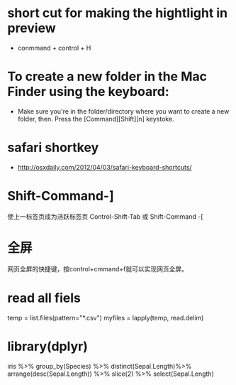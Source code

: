 # short cut for making the hightlight in preview 
- conmmand + control + H

# To create a new folder in the Mac Finder using the keyboard:
- Make sure you're in the folder/directory where you want to create a new folder, then.
Press the [Command][Shift][n] keystoke.


# safari shortkey
- http://osxdaily.com/2012/04/03/safari-keyboard-shortcuts/


# Shift-Command-]
使上一标签页成为活跃标签页
Control-Shift-Tab 或 Shift-Command -[


# 全屏
网页全屏的快捷键，按control+cmmand+f就可以实现网页全屏。


# read all fiels
temp = list.files(pattern="*.csv")
myfiles = lapply(temp, read.delim)


#  library(dplyr)
 iris %>%
      group_by(Species) %>%
      distinct(Sepal.Length)%>% 
      arrange(desc(Sepal.Length)) %>% 
      slice(2) %>% 
      select(Sepal.Length)